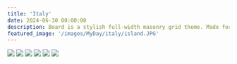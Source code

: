 ```yaml
---
title: 'Italy'
date: 2024-06-30 00:00:00
description: Board is a stylish full-width masonry grid theme. Made for designers, artists, photographers and developers to show off their best work.
featured_image: '/images/MyDay/italy/island.JPG'
---
```


<div class="gallery" data-columns="3">
	<img src="{{site.baseurl}}/images/MyDay/italy/island.JPG">
	<img src="{{site.baseurl}}/images/MyDay/italy/IMG_7199.JPG">
	<img src="{{site.baseurl}}/images/MyDay/italy/IMG_7187.JPG">
	<img src="{{site.baseurl}}/images/MyDay/italy/IMG_6389.JPG">
	<img src="{{site.baseurl}}/images/MyDay/italy/IMG_6268.JPG">
	<img src="{{site.baseurl}}/images/MyDay/italy/IMG_6419.JPG">
</div>
